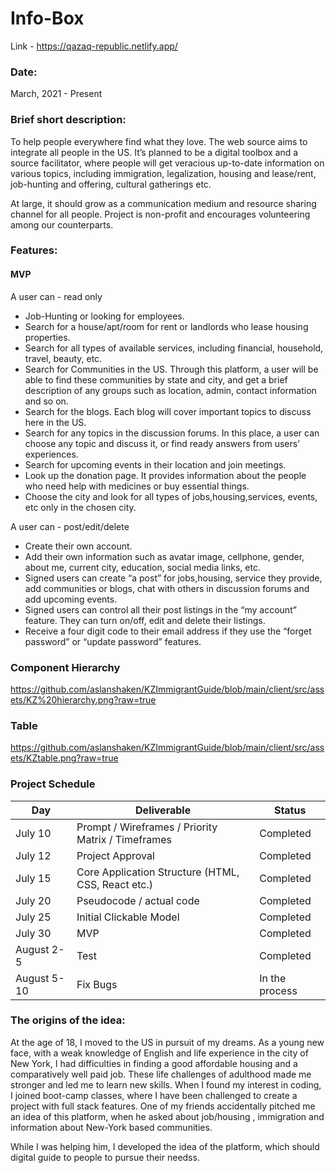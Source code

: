 # Info-Box<!-- omit in toc -->
Link - https://qazaq-republic.netlify.app/

### Date:
March, 2021 - Present 

### Brief short description: 
To help people everywhere find what they love. The web source aims to integrate all people in the US. It’s planned to be a digital toolbox and a source facilitator, where people will get veracious up-to-date information on various topics, including immigration, legalization, housing and lease/rent, job-hunting and offering, cultural gatherings etc.

At large, it should grow as a communication medium and resource sharing channel for all people.
Project is non-profit and encourages volunteering among our counterparts.


### Features: 

#### MVP 

A user can - read only 

- Job-Hunting  or looking for employees.
- Search for a house/apt/room for rent or landlords who  lease  housing properties.
- Search for all types of available services, including financial, household, travel, beauty, etc.  
- Search for Communities in the US. Through  this platform, a user will be able to find these communities by state and city, and get a brief description of any     groups such as location, admin, contact information and so on. 
- Search for the blogs. Each blog will cover important topics to discuss here in the US. 
- Search for any topics in the discussion forums. In this place, a user can choose any topic and discuss it, or find ready answers from users’ experiences. 
- Search for upcoming events in their location and join meetings. 
- Look up the donation page. It provides information about the people who need help with medicines or buy essential things. 
- Choose the city and look for all types of jobs,housing,services, events, etc only in the chosen city. 


A user can - post/edit/delete 

- Create their own account. 
- Add their own information such as avatar image, cellphone, gender, about me, current city, education, social media links, etc. 
- Signed users can create “a post” for jobs,housing, service they provide, add communities or blogs, chat with others in discussion forums and add upcoming        events. 
- Signed users can control all their post listings in the “my account” feature. They can turn on/off, edit and delete their listings. 
- Receive a four digit code to their email address if they use the “forget password” or “update password” features.  


### Component Hierarchy
https://github.com/aslanshaken/KZImmigrantGuide/blob/main/client/src/assets/KZ%20hierarchy.png?raw=true

### Table
https://github.com/aslanshaken/KZImmigrantGuide/blob/main/client/src/assets/KZtable.png?raw=true


### Project Schedule

|  Day | Deliverable | Status
|---|---| ---|
|July 10 |Prompt / Wireframes / Priority Matrix / Timeframes | Completed
|July 12| Project Approval | Completed
|July 15| Core Application Structure (HTML, CSS, React etc.) | Completed
|July 20| Pseudocode / actual code | Completed
|July 25| Initial Clickable Model  | Completed
|July 30| MVP | Completed
|August 2-5 | Test | Completed
|August 5-10 | Fix Bugs | In the process


### The origins of the  idea:  

At the age of 18, I moved to the US in pursuit of my dreams. As a young new face, with a weak knowledge of English and life experience in the city of New York, I had difficulties in finding a good affordable housing and a comparatively well paid job. These life challenges of adulthood made me stronger and led me to learn new skills. When I found my interest in coding, I joined boot-camp classes, where I have been challenged to create a project with full stack features. One of my friends accidentally pitched me an idea of this platform, when he asked about job/housing , immigration and information about New-York based communities.

While I was helping him, I developed the idea of the platform, which should digital guide to people to pursue their needss.







